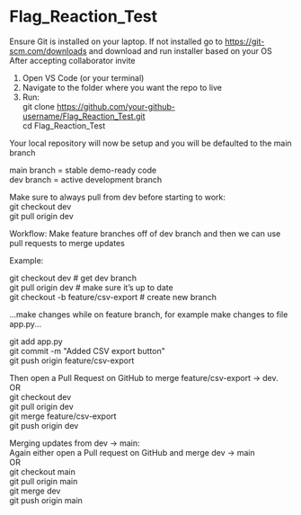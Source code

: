 # Flag_Reaction_Test

Ensure Git is installed on your laptop. If not installed go to https://git-scm.com/downloads and download and run installer based on your OS  
After accepting collaborator invite  
1. Open VS Code (or your terminal)  
2. Navigate to the folder where you want the repo to live  
3. Run:  
git clone https://github.com/your-github-username/Flag_Reaction_Test.git  
cd Flag_Reaction_Test  

Your local repository will now be setup and you will be defaulted to the main branch  

main branch = stable demo-ready code  
dev branch = active development branch  

Make sure to always pull from dev before starting to work:  
git checkout dev  
git pull origin dev  

Workflow: Make feature branches off of dev branch and then we can use pull requests to merge updates  

Example:  

git checkout dev        # get dev branch  
git pull origin dev     # make sure it’s up to date  
git checkout -b feature/csv-export   # create new branch  

...make changes while on feature branch, for example make changes to file app.py...  

git add app.py  
git commit -m "Added CSV export button"  
git push origin feature/csv-export  

Then open a Pull Request on GitHub to merge feature/csv-export → dev.  
OR  
git checkout dev  
git pull origin dev  
git merge feature/csv-export  
git push origin dev  


Merging updates from dev → main:  
Again either open a Pull request on GitHub and merge dev → main  
OR  
git checkout main  
git pull origin main  
git merge dev  
git push origin main  


